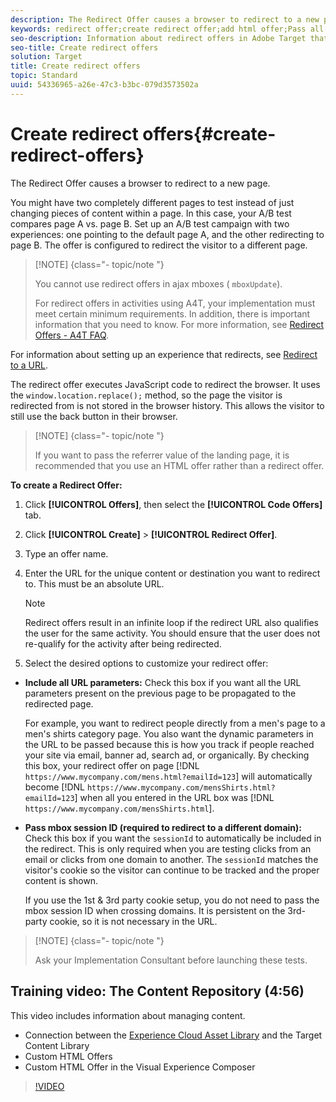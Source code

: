 ```yaml
---
description: The Redirect Offer causes a browser to redirect to a new page.
keywords: redirect offer;create redirect offer;add html offer;Pass all URL parameters in redirect;Pass mboxSessionId in redirect (only needed when the redirect is going to a different domain)
seo-description: Information about redirect offers in Adobe Target that cause a browser to redirect to a new page.
seo-title: Create redirect offers
solution: Target
title: Create redirect offers
topic: Standard
uuid: 54336965-a26e-47c3-b3bc-079d3573502a
---
```


# Create redirect offers{#create-redirect-offers}

The Redirect Offer causes a browser to redirect to a new page.

You might have two completely different pages to test instead of just changing pieces of content within a page. In this case, your A/B test compares page A vs. page B. Set up an A/B test campaign with two experiences: one pointing to the default page A, and the other redirecting to page B. The offer is configured to redirect the visitor to a different page.

>[!NOTE] {class="- topic/note "}
>
>You cannot use redirect offers in ajax mboxes ( `mboxUpdate`).
>
>For redirect offers in activities using A4T, your implementation must meet certain minimum requirements. In addition, there is important information that you need to know. For more information, see [Redirect Offers - A4T FAQ](../../c-integrating-target-with-mac/a4t/r-a4t-faq/a4t-faq-redirect-offers.md#concept_21BF213F10E1414A9DCD4A98AF207905).

For information about setting up an experience that redirects, see [Redirect to a URL](../../c-experiences/c-visual-experience-composer/redirect-offer.md#task_9578678D42784F5EB9638F8AC8C911FA).

The redirect offer executes JavaScript code to redirect the browser. It uses the `window.location.replace();` method, so the page the visitor is redirected from is not stored in the browser history. This allows the visitor to still use the back button in their browser.

>[!NOTE] {class="- topic/note "}
>
>If you want to pass the referrer value of the landing page, it is recommended that you use an HTML offer rather than a redirect offer.

**To create a Redirect Offer:** 

1. Click **[!UICONTROL Offers]**, then select the **[!UICONTROL Code Offers]** tab.
1. Click **[!UICONTROL Create]** > **[!UICONTROL Redirect Offer]**.
1. Type an offer name.
1. Enter the URL for the unique content or destination you want to redirect to. This must be an absolute URL.

   >[!NOTE]
   >
   >Redirect offers result in an infinite loop if the redirect URL also qualifies the user for the same activity. You should ensure that the user does not re-qualify for the activity after being redirected.

1. Select the desired options to customize your redirect offer:

* **Include all URL parameters:** Check this box if you want all the URL parameters present on the previous page to be propagated to the redirected page.

  For example, you want to redirect people directly from a men's page to a men's shirts category page. You also want the dynamic parameters in the URL to be passed because this is how you track if people reached your site via email, banner ad, search ad, or organically. By checking this box, your redirect offer on page [!DNL `https://www.mycompany.com/mens.html?emailId=123`] will automatically become [!DNL `https://www.mycompany.com/mensShirts.html?emailId=123`] when all you entered in the URL box was [!DNL `https://www.mycompany.com/mensShirts.html`]. 

* **Pass mbox session ID (required to redirect to a different domain):** Check this box if you want the `sessionId` to automatically be included in the redirect. This is only required when you are testing clicks from an email or clicks from one domain to another. The `sessionId` matches the visitor's cookie so the visitor can continue to be tracked and the proper content is shown.

  If you use the 1st & 3rd party cookie setup, you do not need to pass the mbox session ID when crossing domains. It is persistent on the 3rd-party cookie, so it is not necessary in the URL.

>[!NOTE] {class="- topic/note "}
>
>Ask your Implementation Consultant before launching these tests.

## Training video: The Content Repository (4:56)

This video includes information about managing content.

* Connection between the [Experience Cloud Asset Library](https://marketing.adobe.com/resources/help/en_US/mcloud/creative_cloud.html) and the Target Content Library 
* Custom HTML Offers 
* Custom HTML Offer in the Visual Experience Composer

>[!VIDEO](https://video.tv.adobe.com/v/17387) 
